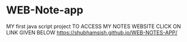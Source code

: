 # WEB-Note-app
MY first java script project
TO ACCESS MY NOTES WEBSITE CLICK ON LINK GIVEN BELOW
https://shubhamsish.github.io/WEB-NOTES-APP/
